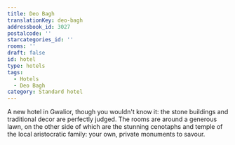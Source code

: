 ```yaml
---
title: Deo Bagh
translationKey: deo-bagh
addressbook_id: 3027
postalcode: ''
starcategories_id: ''
rooms: ''
draft: false
id: hotel
type: hotels
tags:
  - Hotels
  - Deo Bagh
category: Standard hotel
---
```

A new hotel in Gwalior, though you wouldn't know it: the stone buildings and traditional decor are perfectly judged. The rooms are around a generous lawn, on the other side of which are the stunning cenotaphs and temple of the local aristocratic family: your own, private monuments to savour.